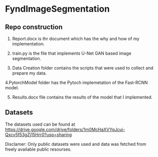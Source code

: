 # FyndImageSegmentation

## Repo construction

1. Report.docx is thr document which has the why and how of my implementation.

2. train.py is the file that implements U-Net GAN based image segmentation.

3. Data Creation folder contains the scripts that were used to collect and prepare my data.

4.PytorchModel folder has the Pytoch implemetation of the Fast-RCNN model.

5. Results.docx file contains the results of the model that I implemented.



## Datasets

The datasets used can be found at https://drive.google.com/drive/folders/1m0McHaXVYqJcui-Qxcv5f53gZj15Hrr0?usp=sharing

Disclamer: Only public datasets were used and data was fetched from freely available public resourses.
